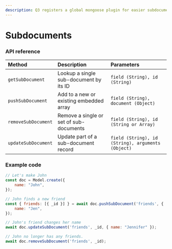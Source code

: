 ```yaml
---
description: Q3 registers a global mongoose plugin for easier subdocument management.
---
```


# Subdocuments

### API reference

| Method | Description | Parameters |
| :--- | :--- | :--- |
| `getSubDocument` | Lookup a single sub-document by its ID | `field (String), id (String)` |
| `pushSubDocument` | Add to a new or existing embedded array | `field (String), document (Object)` |
| `removeSubDocument` | Remove a single or set of sub-documents | `field (String), id (String or Array)` |
| `updateSubDocument` | Update part of a sub-document record | `field (String), id (String), arguments (Object)` |

### Example code

```javascript
// Let's make John
const doc = Model.create({ 
    name: "John",
});

// John finds a new friend
const { friends: [{ _id }] } = await doc.pushSubDocument('friends', { 
    name: "Jen",
});

// John's friend changes her name
await doc.updateSubDocument('friends', _id, { name: "Jennifer" });

// John no longer has any friends.
await doc.removeSubDocument('friends', _id);


```

